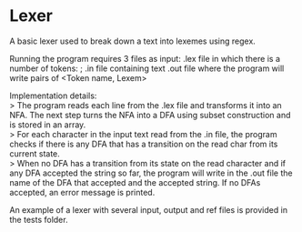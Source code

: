 # Lexer
A basic lexer used to break down a text into lexemes using regex.

Running the program requires 3 files as input:
  .lex file in which there is a number of tokens: <NAME> <REGEX>;
  .in file containing text
  .out file where the program will write pairs of <Token name, Lexem>
  
  
Implementation details: <br />
      >  The program reads each line from the .lex file and transforms it into an NFA. The next step turns the NFA into a DFA using subset construction and is stored in an array. <br />
      >  For each character in the input text read from the .in file, the program checks if there is any DFA that has a transition on the read char from its current state. <br />
      >  When no DFA has a transition from its state on the read character and if any DFA accepted the string so far, the program will write in the .out file the name of the DFA that accepted and the accepted string. If no DFAs accepted, an error message is printed. <br />
  
An example of a lexer with several input, output and ref files is provided in the tests folder. 
